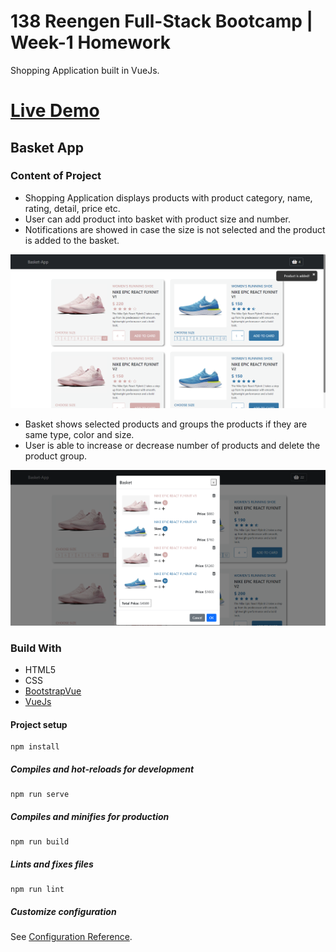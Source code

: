 # 138 Reengen Full-Stack Bootcamp | Week-1 Homework

Shopping Application built in VueJs.

# [Live Demo](https://vue-basketapp-week-1-gokberk.netlify.app/)

## Basket App

### Content of Project

- Shopping Application displays products with product category, name, rating, detail, price etc.
- User can add product into basket with product size and number.
- Notifications are showed in case the size is not selected and the product is added to the basket.

![](screenshots/product-page.png)

- Basket shows selected products and groups the products if they are same type, color and size.
- User is able to increase or decrease number of products and delete the product group.

![](screenshots/basket-modal.png)

### Build With

- HTML5
- CSS
- [BootstrapVue](https://bootstrap-vue.org/)
- [VueJs](https://vuejs.org/)


#### Project setup
```
npm install
```

##### Compiles and hot-reloads for development
```
npm run serve
```

##### Compiles and minifies for production
```
npm run build
```

##### Lints and fixes files
```
npm run lint
```

##### Customize configuration
See [Configuration Reference](https://cli.vuejs.org/config/).
